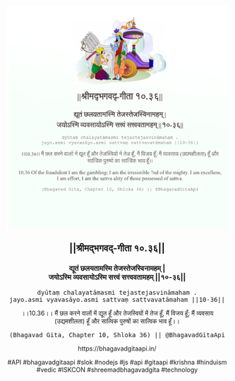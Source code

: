 <img src="../../asset/BG_10_36.png"/>
<center><h2>||श्रीमद्‍भगवद्‍-गीता १०.३६||</h2>
<h3>द्यूतं छलयतामस्मि तेजस्तेजस्विनामहम् |<br/>जयोऽस्मि व्यवसायोऽस्मि सत्त्वं सत्त्ववतामहम् ||१०-३६||</h3>
<pre>dyūtaṃ chalayatāmasmi tejastejasvināmaham .<br/>jayo.asmi vyavasāyo.asmi sattvaṃ sattvavatāmaham ||10-36||</pre>
<p>।।10.36।। मैं छल करने वालों में द्यूत हूँ और तेजस्वियों में तेज हूँ, मैं विजय हूँ; मैं व्यवसाय (उद्यमशीलता) हूँ और सात्विक पुरुषों का सात्विक भाव हूँ।।</p>
<pre>(Bhagavad Gita, Chapter 10, Shloka 36) || @BhagavadGitaApi</pre><p>https://bhagavadgitaapi.in/</p><p>#API #bhagavadgitaapi #slok #nodejs #js #api #gitaapi #krishna #hinduism #vedic #ISKCON #shreemadbhagavadgita #technology</p></center>